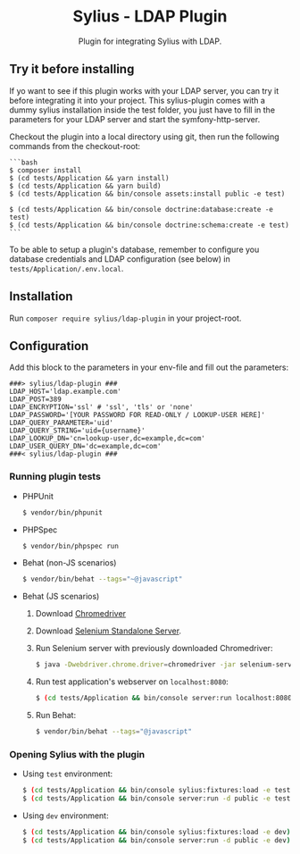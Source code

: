 <h1 align="center">Sylius - LDAP Plugin</h1>

<p align="center">Plugin for integrating Sylius with LDAP.</p>

## Try it before installing

If yo want to see if this plugin works with your LDAP server, you can try it before integrating it into your project.
This sylius-plugin comes with a dummy sylius installation inside the test folder, you just have to fill in the parameters for your LDAP server and start the symfony-http-server.

Checkout the plugin into a local directory using git, then run the following commands from the checkout-root:

    ```bash
    $ composer install
    $ (cd tests/Application && yarn install)
    $ (cd tests/Application && yarn build)
    $ (cd tests/Application && bin/console assets:install public -e test)
    
    $ (cd tests/Application && bin/console doctrine:database:create -e test)
    $ (cd tests/Application && bin/console doctrine:schema:create -e test)
    ```

To be able to setup a plugin's database, remember to configure you database credentials and LDAP configuration (see below) in `tests/Application/.env.local`.

## Installation

Run `composer require sylius/ldap-plugin` in your project-root.

## Configuration

Add this block to the parameters in your env-file and fill out the parameters:

```
###> sylius/ldap-plugin ###
LDAP_HOST='ldap.example.com'
LDAP_POST=389
LDAP_ENCRYPTION='ssl' # 'ssl', 'tls' or 'none'
LDAP_PASSWORD='[YOUR PASSWORD FOR READ-ONLY / LOOKUP-USER HERE]'
LDAP_QUERY_PARAMETER='uid'
LDAP_QUERY_STRING='uid={username}'
LDAP_LOOKUP_DN='cn=lookup-user,dc=example,dc=com'
LDAP_USER_QUERY_DN='dc=example,dc=com'
###< sylius/ldap-plugin ###
```

### Running plugin tests

  - PHPUnit

    ```bash
    $ vendor/bin/phpunit
    ```

  - PHPSpec

    ```bash
    $ vendor/bin/phpspec run
    ```

  - Behat (non-JS scenarios)

    ```bash
    $ vendor/bin/behat --tags="~@javascript"
    ```

  - Behat (JS scenarios)
 
    1. Download [Chromedriver](https://sites.google.com/a/chromium.org/chromedriver/)
    
    2. Download [Selenium Standalone Server](https://www.seleniumhq.org/download/).
    
    2. Run Selenium server with previously downloaded Chromedriver:
    
        ```bash
        $ java -Dwebdriver.chrome.driver=chromedriver -jar selenium-server-standalone.jar
        ```
        
    3. Run test application's webserver on `localhost:8080`:
    
        ```bash
        $ (cd tests/Application && bin/console server:run localhost:8080 -d public -e test)
        ```
    
    4. Run Behat:
    
        ```bash
        $ vendor/bin/behat --tags="@javascript"
        ```

### Opening Sylius with the plugin

- Using `test` environment:

    ```bash
    $ (cd tests/Application && bin/console sylius:fixtures:load -e test)
    $ (cd tests/Application && bin/console server:run -d public -e test)
    ```
    
- Using `dev` environment:

    ```bash
    $ (cd tests/Application && bin/console sylius:fixtures:load -e dev)
    $ (cd tests/Application && bin/console server:run -d public -e dev)
    ```
